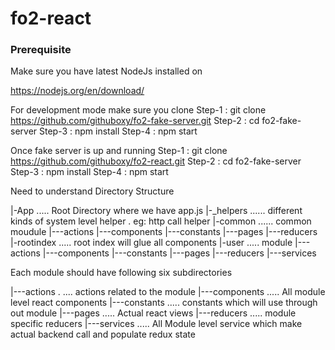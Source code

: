 # fo2-react

### Prerequisite
Make sure you have latest NodeJs installed on

https://nodejs.org/en/download/


For development mode make sure you clone
Step-1 : git clone https://github.com/githuboxy/fo2-fake-server.git
Step-2 : cd fo2-fake-server
Step-3 : npm install
Step-4 : npm start


Once fake server is up and running
Step-1 : git clone https://github.com/githuboxy/fo2-react.git
Step-2 : cd fo2-fake-server
Step-3 : npm install
Step-4 : npm start



Need to understand Directory Structure


   |-App       ..... Root Directory where we have app.js
   |-_helpers  ...... different kinds of system level helper . eg: http call helper 
   |-common    ...... common moudule
   |---actions
   |---components
   |---constants
   |---pages
   |---reducers
   |-rootindex  .....  root index will glue all components
   |-user       .....  module 
   |---actions
   |---components
   |---constants
   |---pages
   |---reducers
   |---services
   
   
   
   
   Each module should have following six subdirectories
   
   |---actions .   .... actions related to the module
   |---components  ..... All module level react components
   |---constants   .....  constants which will use through out module
   |---pages       .....  Actual react views
   |---reducers    .....  module specific reducers 
   |---services    .....   All Module level service which make actual backend call and populate redux state










